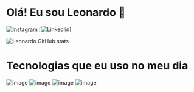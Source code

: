 # Olá! Eu sou Leonardo 🤚

[![Instagram](https://img.shields.io/badge/Instagram-E4405F?style=for-the-badge&logo=instagram&logoColor=white)](https://instagram.com/lele.oliveira50)
[![Linkedlin](https://img.shields.io/badge/LinkedIn-0077B5?style=for-the-badge&logo=linkedin&logoColor=white)]

![Leonardo GitHub stats](https://github-readme-stats.vercel.app/api?username=Leonardo&show_icons=true&theme=dracula)

# Tecnologias que eu uso no meu dia
![image](https://img.shields.io/badge/HTML5-E34F26?style=for-the-badge&logo=html5&logoColor=white)
![image](https://img.shields.io/badge/CSS3-1572B6?style=for-the-badge&logo=css3&logoColor=white)
![image](https://img.shields.io/badge/JavaScript-F7DF1E?style=for-the-badge&logo=javascript&logoColor=black)
![image](https://img.shields.io/badge/Node.js-43853D?style=for-the-badge&logo=node.js&logoColor=white)

